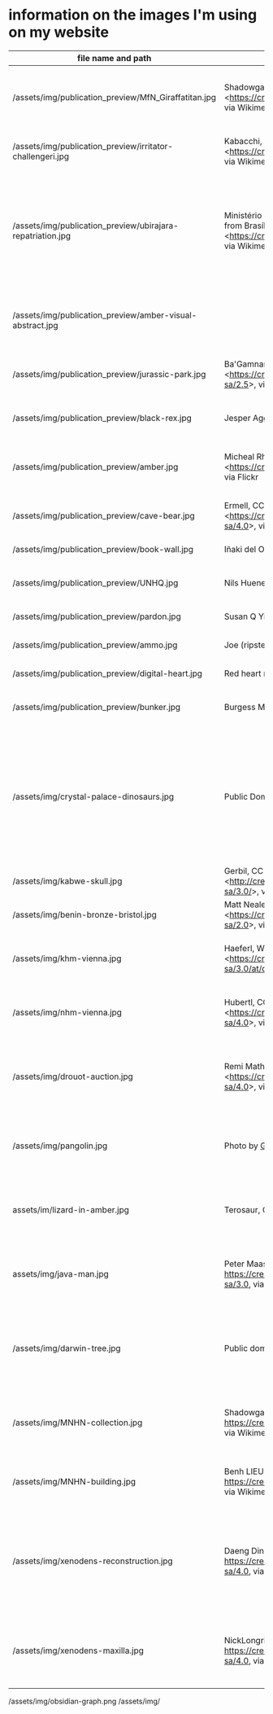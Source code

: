 # information on the images I'm using on my website

| file name and path                                         | copyright                                                                                                                                                                                                                                                                                                            | alt                                                                                                                                                                            |
| ---------------------------------------------------------- | -------------------------------------------------------------------------------------------------------------------------------------------------------------------------------------------------------------------------------------------------------------------------------------------------------------------- | ------------------------------------------------------------------------------------------------------------------------------------------------------------------------------ |
| /assets/img/publication_preview/MfN_Giraffatitan.jpg       | Shadowgate from Novara, ITALY, CC BY 2.0 &lt;https://creativecommons.org/licenses/by/2.0&gt;, via Wikimedia Commons                                                                                                                                                                                                  | The Giraffatitan brancai on display at the Museum für Naturkunde, Berlin.                                                                                                      |
| /assets/img/publication_preview/irritator-challengeri.jpg  | Kabacchi, CC BY 2.0 &lt;https://creativecommons.org/licenses/by/2.0&gt;, via Wikimedia Commons                                                                                                                                                                                                                       | Mounted skeletal reconstruction of Irritator challengeri                                                                                                                       |
| /assets/img/publication_preview/ubirajara-repatriation.jpg | Ministério da Ciência, Tecnologia e Inovação from Brasília - DF, Brasil, CC BY 2.0 &lt;https://creativecommons.org/licenses/by/2.0&gt;, via Wikimedia Commons                                                                                                                                                        | Repatriation ceremony for the 'Ubirajara jubatus' specimen on 5 June 2023, showing the fossil as well as the team involved in the repartriation.                               |
| /assets/img/publication_preview/amber-visual-abstract.jpg  |                                                                                                                                                                                                                                                                                                                      | Visual abstract of the paper 'Ethics, Law, and Politics in Palaeontological Research'                                                                                          |
| /assets/img/publication_preview/jurassic-park.jpg          | Ba&#039;Gamnan, CC BY-SA 2.5 &lt;https://creativecommons.org/licenses/by-sa/2.5&gt;, via Wikimedia Commons                                                                                                                                                                                                           | Jurassic Park entrance at Universal Studios Hollywood                                                                                                                          |
| /assets/img/publication_preview/black-rex.jpg              | Jesper Aggergaard via Unsplash                                                                                                                                                                                                                                                                                       | Black-and-white profile shot of a T. rex skeleton and its shadow                                                                                                               |
| /assets/img/publication_preview/amber.jpg                  | Micheal Rhys, CC BY 2.0 &lt;https://creativecommons.org/licenses/by/2.0&gt;, via Flickr                                                                                                                                                                                                                              | An orange piece of amber with fossilised ants in it under a microscope                                                                                                         |
| /assets/img/publication_preview/cave-bear.jpg              | Ermell, CC BY-SA 4.0 &lt;https://creativecommons.org/licenses/by-sa/4.0&gt;, via Wikimedia Commons                                                                                                                                                                                                                   | A cave bear skeleton mounted in a cave                                                                                                                                         |
| /assets/img/publication_preview/book-wall.jpg              | I&ntilde;aki del Olmo via Unsplash                                                                                                                                                                                                                                                                                   | A shelf full of old, academic books                                                                                                                                            |
| /assets/img/publication_preview/UNHQ.jpg                   | Nils Huenerfuerst via Unsplash                                                                                                                                                                                                                                                                                       | The United Nations Headquarters in New York City                                                                                                                               |
| /assets/img/publication_preview/pardon.jpg                 | Susan Q Yin via Unsplash                                                                                                                                                                                                                                                                                             | A graffitti that says 'Pardon me'                                                                                                                                              |
| /assets/img/publication_preview/ammo.jpg                   | Joe (ripster8) via Unsplash                                                                                                                                                                                                                                                                                          | Close-up of ammunition and a magazine                                                                                                                                          |
| /assets/img/publication_preview/digital-heart.jpg          | Red heart made out of binary digits                                                                                                                                                                                                                                                                                  | Alexander Sinn via Unsplash                                                                                                                                                    |
| /assets/img/publication_preview/bunker.jpg                 | Burgess Milner via Unsplash                                                                                                                                                                                                                                                                                          | A sign saying 'Fallout Shelter' on the wall of a building                                                                                                                      |
| /assets/img/crystal-palace-dinosaurs.jpg                   | Public Domain                                                                                                                                                                                                                                                                                                        | The Crystal Palace from the Great Exhibition, installed at Sydenham: sculptures of prehistoric creatures in the foreground. Colour Baxter-process print by G. Baxter, 1864(?). |
| /assets/img/kabwe-skull.jpg                                | Gerbil, CC BY-SA 3.0 &lt;http://creativecommons.org/licenses/by-sa/3.0/&gt;, via Wikimedia Commons                                                                                                                                                                                                                   | Close-up shot of the Broken Hill skull                                                                                                                                         |
| /assets/img/benin-bronze-bristol.jpg                       | Matt Neale from UK, CC BY-SA 2.0 &lt;https://creativecommons.org/licenses/by-sa/2.0&gt;, via Wikimedia Commons                                                                                                                                                                                                       | Benin Bronze in Bristol Museums                                                                                                                                                |
| /assets/img/khm-vienna.jpg                                 | Haeferl, Wikimedia Commons, CC BY-SA 3.0 AT &lt;https://creativecommons.org/licenses/by-sa/3.0/at/deed.en&gt;, via Wikimedia Commons                                                                                                                                                                                 | Kunsthistorisches Museum Wien mit Maria-Theresien-Denkmal                                                                                                                      |
| /assets/img/nhm-vienna.jpg                                 | Hubertl, CC BY-SA 4.0 &lt;https://creativecommons.org/licenses/by-sa/4.0&gt;, via Wikimedia Commons                                                                                                                                                                                                                  | Naturhistorisches Museum Wien mit Maria-Theresien-Denkmal                                                                                                                      |
| /assets/img/drouot-auction.jpg                             | Remi Mathis, CC BY-SA 4.0 &lt;https://creativecommons.org/licenses/by-sa/4.0&gt;, via Wikimedia Commons                                                                                                                                                                                                              | The image depicts a dinosaur skeleton displayed at the Hôtel Drouot auction house in Paris.                                                                                    |
| /assets/img/pangolin.jpg                                   | Photo by <a href="https://unsplash.com/@geraninmo?utm_content=creditCopyText&utm_medium=referral&utm_source=unsplash">Geranimo</a> on <a href="https://unsplash.com/photos/a-pine-cone-sitting-on-top-of-a-pile-of-dirt-rDZC-dl8JLM?utm_content=creditCopyText&utm_medium=referral&utm_source=unsplash">Unsplash</a> | The most illegally trafficked animal in the world. The pangolin walks off into the bush while feeding.                                                                         |
| assets/im/lizard-in-amber.jpg                              | Terosaur, CC0, via Wikimedia Commons                                                                                                                                                                                                                                                                                 | Lizard in Cretaceous amber from Kachin state Myanmar 99 million years old                                                                                                      |
| assets/img/java-man.jpg                                    | Peter Maas, CC BY-SA 3.0 <https://creativecommons.org/licenses/by-sa/3.0>, via Wikimedia Commons                                                                                                                                                                                                                     | The skullcap, femur, and molar of Java Man in the Naturalis Museum in Leiden.                                                                                                  |
| /assets/img/darwin-tree.jpg                                | Public domain                                                                                                                                                                                                                                                                                                        | Charles Darwin's 1837 sketch, his first diagram of an evolutionary tree from his First Notebook on Transmutation of Species (1837).                                            |
| /assets/img/MNHN-collection.jpg                            | Shadowgate from Novara, ITALY, CC BY 2.0 <https://creativecommons.org/licenses/by/2.0>, via Wikimedia Commons                                                                                                                                                                                                        | Several dinosaur skeletons exhibited in the Muséum National d'Histoire Naturelle in Paris.                                                                                     |
| /assets/img/MNHN-building.jpg                              | Benh LIEU SONG, CC BY 3.0 <https://creativecommons.org/licenses/by/3.0>, via Wikimedia Commons                                                                                                                                                                                                                       | The building of the Muséum National d'Histoire Naturelle in Paris.                                                                                                             |
| /assets/img/xenodens-reconstruction.jpg                    | Daeng Dino, CC BY-SA 4.0 <https://creativecommons.org/licenses/by-sa/4.0>, via Wikimedia Commons                                                                                                                                                                                                                     | A drawn reconstruction of Xenodens, a genus of Mosasauridae that lived in Morocco during the Late Cretaceous period.                                                           |
| /assets/img/xenodens-maxilla.jpg                           | NickLongrich, CC BY-SA 4.0 <https://creativecommons.org/licenses/by-sa/4.0>, via Wikimedia Commons                                                                                                                                                                                                                   | Left maxilla of the mosasaurid Xenodens calminechari, late Maastrichtian of Sidi Chennane, Morocco.                                                                            |

/assets/img/obsidian-graph.png
/assets/img/
